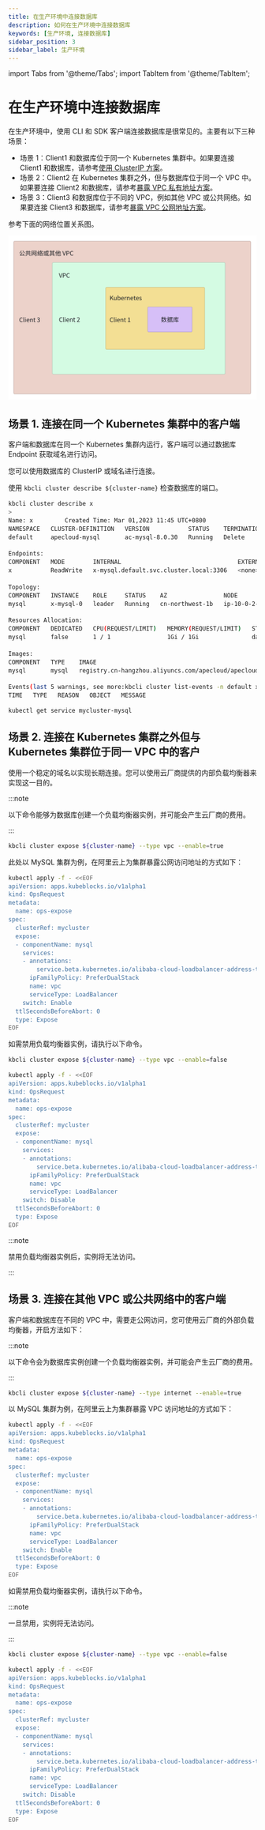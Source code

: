 ```yaml
---
title: 在生产环境中连接数据库
description: 如何在生产环境中连接数据库
keywords: [生产环境, 连接数据库]
sidebar_position: 3
sidebar_label: 生产环境
---
```


import Tabs from '@theme/Tabs';
import TabItem from '@theme/TabItem';

# 在生产环境中连接数据库

在生产环境中，使用 CLI 和 SDK 客户端连接数据库是很常见的。主要有以下三种场景：

- 场景 1：Client1 和数据库位于同一个 Kubernetes 集群中。如果要连接 Client1 和数据库，请参考[使用 ClusterIP 方案](#场景-1-连接在同一个-kubernetes-集群中的客户端)。
- 场景 2：Client2 在 Kubernetes 集群之外，但与数据库位于同一个 VPC 中。如果要连接 Client2 和数据库，请参考[暴露 VPC 私有地址方案](#场景-2-连接在-kubernetes-集群之外但与-kubernetes-集群位于同一-vpc-中的客户)。
- 场景 3：Client3 和数据库位于不同的 VPC，例如其他 VPC 或公共网络。如果要连接 Client3 和数据库，请参考[暴露 VPC 公网地址方案](#场景-3-连接在其他-vpc-或公共网络中的客户端)。

参考下面的网络位置关系图。

![Example](../img/../../img/connect-to-database-in-production-env-network-locations.jpg)

## 场景 1. 连接在同一个 Kubernetes 集群中的客户端

客户端和数据库在同一个 Kubernetes 集群内运行，客户端可以通过数据库 Endpoint 获取域名进行访问。

您可以使用数据库的 ClusterIP 或域名进行连接。

<Tabs>

<TabItem value="kbcli" label="kbcli" default>

使用 `kbcli cluster describe ${cluster-name}` 检查数据库的端口。

```bash
kbcli cluster describe x
>
Name: x         Created Time: Mar 01,2023 11:45 UTC+0800
NAMESPACE   CLUSTER-DEFINITION   VERSION           STATUS    TERMINATION-POLICY
default     apecloud-mysql       ac-mysql-8.0.30   Running   Delete

Endpoints:
COMPONENT   MODE        INTERNAL                                 EXTERNAL
x           ReadWrite   x-mysql.default.svc.cluster.local:3306   <none>

Topology:
COMPONENT   INSTANCE    ROLE     STATUS    AZ                NODE                                                       CREATED-TIME
mysql       x-mysql-0   leader   Running   cn-northwest-1b   ip-10-0-2-184.cn-northwest-1.compute.internal/10.0.2.184   Mar 01,2023 11:45 UTC+0800

Resources Allocation:
COMPONENT   DEDICATED   CPU(REQUEST/LIMIT)   MEMORY(REQUEST/LIMIT)   STORAGE-SIZE   STORAGE-CLASS
mysql       false       1 / 1                1Gi / 1Gi               data:10Gi      <none>

Images:
COMPONENT   TYPE    IMAGE
mysql       mysql   registry.cn-hangzhou.aliyuncs.com/apecloud/apecloud-mysql-server:8.0.30-5.alpha2.20230105.gd6b8719.2

Events(last 5 warnings, see more:kbcli cluster list-events -n default x):
TIME   TYPE   REASON   OBJECT   MESSAGE
```

</TabItem>

<TabItem value="kubectl" label="kubeclt">

```bash
kubectl get service mycluster-mysql
```

</TabItem>

</Tabs>

## 场景 2. 连接在 Kubernetes 集群之外但与 Kubernetes 集群位于同一 VPC 中的客户

使用一个稳定的域名以实现长期连接。您可以使用云厂商提供的内部负载均衡器来实现这一目的。

:::note

以下命令能够为数据库创建一个负载均衡器实例，并可能会产生云厂商的费用。

:::

<Tabs>

<TabItem value="kbcli" label="kbcli" default>

```bash
kbcli cluster expose ${cluster-name} --type vpc --enable=true
```

</TabItem>

<TabItem value="kubectl" label="kubeclt">

此处以 MySQL 集群为例，在阿里云上为集群暴露公网访问地址的方式如下：

```bash
kubectl apply -f - <<EOF
apiVersion: apps.kubeblocks.io/v1alpha1
kind: OpsRequest
metadata:
  name: ops-expose
spec:
  clusterRef: mycluster
  expose:
  - componentName: mysql
    services:
    - annotations:
        service.beta.kubernetes.io/alibaba-cloud-loadbalancer-address-type: intranet
      ipFamilyPolicy: PreferDualStack
      name: vpc
      serviceType: LoadBalancer
    switch: Enable
  ttlSecondsBeforeAbort: 0
  type: Expose
EOF
```

</TabItem>

</Tabs>

如需禁用负载均衡器实例，请执行以下命令。

<Tabs>

<TabItem value="kbcli" label="kbcli" default>

```bash
kbcli cluster expose ${cluster-name} --type vpc --enable=false
```

</TabItem>

<TabItem value="kubectl" label="kubeclt">

```bash
kubectl apply -f - <<EOF
apiVersion: apps.kubeblocks.io/v1alpha1
kind: OpsRequest
metadata:
  name: ops-expose
spec:
  clusterRef: mycluster
  expose:
  - componentName: mysql
    services:
    - annotations:
        service.beta.kubernetes.io/alibaba-cloud-loadbalancer-address-type: internet
      ipFamilyPolicy: PreferDualStack
      name: vpc
      serviceType: LoadBalancer
    switch: Disable
  ttlSecondsBeforeAbort: 0
  type: Expose
EOF
```

</TabItem>

</Tabs>

:::note

禁用负载均衡器实例后，实例将无法访问。

:::

## 场景 3. 连接在其他 VPC 或公共网络中的客户端

<Tabs>

<TabItem value="kbcli" label="kbcli" default>

客户端和数据库在不同的 VPC 中，需要走公网访问，您可使用云厂商的外部负载均衡器，开启方法如下：

:::note

以下命令会为数据库实例创建一个负载均衡器实例，并可能会产生云厂商的费用。

:::

```bash
kbcli cluster expose ${cluster-name} --type internet --enable=true
```

</TabItem>

<TabItem value="kubectl" label="kubeclt">

以 MySQL 集群为例，在阿里云上为集群暴露 VPC 访问地址的方式如下：

```bash
kubectl apply -f - <<EOF
apiVersion: apps.kubeblocks.io/v1alpha1
kind: OpsRequest
metadata:
  name: ops-expose
spec:
  clusterRef: mycluster
  expose:
  - componentName: mysql
    services:
    - annotations:
        service.beta.kubernetes.io/alibaba-cloud-loadbalancer-address-type: intranet
      ipFamilyPolicy: PreferDualStack
      name: vpc
      serviceType: LoadBalancer
    switch: Enable
  ttlSecondsBeforeAbort: 0
  type: Expose
EOF
```

</TabItem>

</Tabs>

如需禁用负载均衡器实例，请执行以下命令。

:::note

一旦禁用，实例将无法访问。

:::

<Tabs>

<TabItem value="kbcli" label="kbcli" default>

```bash
kbcli cluster expose ${cluster-name} --type vpc --enable=false
```

</TabItem>

<TabItem value="kubectl" label="kubeclt">

```bash
kubectl apply -f - <<EOF
apiVersion: apps.kubeblocks.io/v1alpha1
kind: OpsRequest
metadata:
  name: ops-expose
spec:
  clusterRef: mycluster
  expose:
  - componentName: mysql
    services:
    - annotations:
        service.beta.kubernetes.io/alibaba-cloud-loadbalancer-address-type: intranet
      ipFamilyPolicy: PreferDualStack
      name: vpc
      serviceType: LoadBalancer
    switch: Disable
  ttlSecondsBeforeAbort: 0
  type: Expose
EOF
```

</TabItem>

</Tabs>
